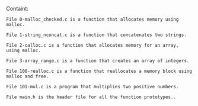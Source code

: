 Containt:

	File 0-malloc_checked.c is a function that allocates memory using malloc.

	File 1-string_nconcat.c is a function that concatenates two strings.

	File 2-calloc.c is a function that allocates memory for an array, using malloc.

	File 3-array_range.c is a function that creates an array of integers.

	File 100-realloc.c is a function that reallocates a memory block using malloc and free.

	File 101-mul.c is a program that multiplies two positive numbers.

	File main.h is the header file for all the function prototypes..
